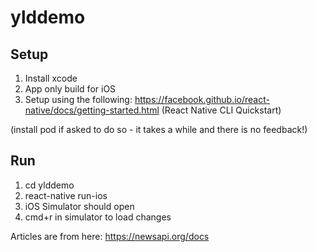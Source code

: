 # ylddemo

## Setup
1) Install xcode
2) App only build for iOS
3) Setup using the following: https://facebook.github.io/react-native/docs/getting-started.html (React Native CLI Quickstart)

(install pod if asked to do so - it takes a while and there is no feedback!)

## Run
1) cd ylddemo
2) react-native run-ios
3) iOS Simulator should open
4) cmd+r in simulator to load changes

Articles are from here: https://newsapi.org/docs


